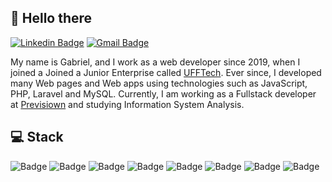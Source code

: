 ## 👋 Hello there 

[![Linkedin Badge](https://img.shields.io/badge/-gabrielsilverio-blue?style=flat&logo=Linkedin&logoColor=white&link=https://www.linkedin.com/in/gabriel-silvério-526171192/)](https://www.linkedin.com/in/gabriel-silvério-526171192/)
[![Gmail Badge](https://img.shields.io/badge/-gabrielsilverio-c14438?style=flat&logo=Gmail&logoColor=white&link=mailto:bielsil27@gmail.com)](mailto:bielsil27@gmail.com)

My name is Gabriel, and I work as a web developer since 2019, when I joined a Joined a Junior Enterprise called <a href="https://ufftech.com">UFFTech</a>. Ever since, I developed many Web pages and Web apps using technologies such as JavaScript, PHP, Laravel and MySQL. Currently, I am working as a Fullstack developer at <a href="https://previsiown.com/en/">Previsiown</a> and studying Information System Analysis.

## 💻 Stack
![Badge](https://img.shields.io/badge/-HTML5-black?logo=html5)
![Badge](https://img.shields.io/badge/-CSS3-black?logo=css3)
![Badge](https://img.shields.io/badge/-JavaScript-black?logo=javascript)
![Badge](https://img.shields.io/badge/-Bootstrap-black?logo=bootstrap)
![Badge](https://img.shields.io/badge/-JQuery-black?logo=jquery)
![Badge](https://img.shields.io/badge/-PHP-black?logo=php)
![Badge](https://img.shields.io/badge/-Laravel-black?logo=laravel)
![Badge](https://img.shields.io/badge/-MySQL-black?logo=mysql)

<!--
![GitHub stats](https://github-readme-stats.vercel.app/api?username=gsilverio7&show_icons=true&bg_color=00000000)
![Top Langs](https://github-readme-stats.vercel.app/api/top-langs/?username=gsilverio7&layout=donut&bg_color=00000000)
-->

